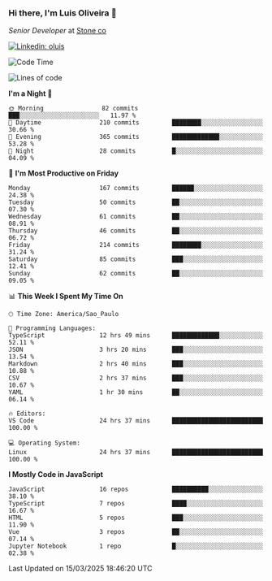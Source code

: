 ### Hi there, I'm Luis Oliveira 👋
*Senior Developer* at [Stone co](https://www.stone.com.br)  

[![Linkedin: oluis](https://img.shields.io/badge/-ooluis-blue?style=flat-square&logo=Linkedin&logoColor=white&link=https://www.linkedin.com/in/ooluis)](https://www.linkedin.com/in/ooluis/)

<!--START_SECTION:waka-->
![Code Time](http://img.shields.io/badge/Code%20Time-4%2C654%20hrs%208%20mins-blue)

![Lines of code](https://img.shields.io/badge/From%20Hello%20World%20I%27ve%20Written-361.0%20thousand%20lines%20of%20code-blue)

**I'm a Night 🦉** 

```text
🌞 Morning                82 commits          ███░░░░░░░░░░░░░░░░░░░░░░   11.97 % 
🌆 Daytime                210 commits         ████████░░░░░░░░░░░░░░░░░   30.66 % 
🌃 Evening                365 commits         █████████████░░░░░░░░░░░░   53.28 % 
🌙 Night                  28 commits          █░░░░░░░░░░░░░░░░░░░░░░░░   04.09 % 
```
📅 **I'm Most Productive on Friday** 

```text
Monday                   167 commits         ██████░░░░░░░░░░░░░░░░░░░   24.38 % 
Tuesday                  50 commits          ██░░░░░░░░░░░░░░░░░░░░░░░   07.30 % 
Wednesday                61 commits          ██░░░░░░░░░░░░░░░░░░░░░░░   08.91 % 
Thursday                 46 commits          ██░░░░░░░░░░░░░░░░░░░░░░░   06.72 % 
Friday                   214 commits         ████████░░░░░░░░░░░░░░░░░   31.24 % 
Saturday                 85 commits          ███░░░░░░░░░░░░░░░░░░░░░░   12.41 % 
Sunday                   62 commits          ██░░░░░░░░░░░░░░░░░░░░░░░   09.05 % 
```


📊 **This Week I Spent My Time On** 

```text
🕑︎ Time Zone: America/Sao_Paulo

💬 Programming Languages: 
TypeScript               12 hrs 49 mins      █████████████░░░░░░░░░░░░   52.11 % 
JSON                     3 hrs 20 mins       ███░░░░░░░░░░░░░░░░░░░░░░   13.54 % 
Markdown                 2 hrs 40 mins       ███░░░░░░░░░░░░░░░░░░░░░░   10.88 % 
CSV                      2 hrs 37 mins       ███░░░░░░░░░░░░░░░░░░░░░░   10.67 % 
YAML                     1 hr 30 mins        ██░░░░░░░░░░░░░░░░░░░░░░░   06.14 % 

🔥 Editors: 
VS Code                  24 hrs 37 mins      █████████████████████████   100.00 % 

💻 Operating System: 
Linux                    24 hrs 37 mins      █████████████████████████   100.00 % 
```

**I Mostly Code in JavaScript** 

```text
JavaScript               16 repos            ██████████░░░░░░░░░░░░░░░   38.10 % 
TypeScript               7 repos             ████░░░░░░░░░░░░░░░░░░░░░   16.67 % 
HTML                     5 repos             ███░░░░░░░░░░░░░░░░░░░░░░   11.90 % 
Vue                      3 repos             ██░░░░░░░░░░░░░░░░░░░░░░░   07.14 % 
Jupyter Notebook         1 repo              █░░░░░░░░░░░░░░░░░░░░░░░░   02.38 % 
```




 Last Updated on 15/03/2025 18:46:20 UTC
<!--END_SECTION:waka-->
